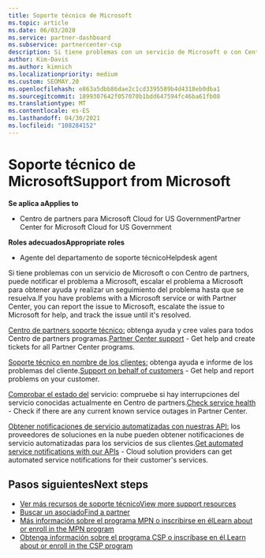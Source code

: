 ```yaml
---
title: Soporte técnico de Microsoft
ms.topic: article
ms.date: 06/03/2020
ms.service: partner-dashboard
ms.subservice: partnercenter-csp
description: Si tiene problemas con un servicio de Microsoft o con Centro de partners, puede escalar a Microsoft para obtener ayuda y realizar un seguimiento del problema hasta que se resuelva.
author: Kim-Davis
ms.author: kimnich
ms.localizationpriority: medium
ms.custom: SEOMAY.20
ms.openlocfilehash: e863a5dbb86dae2c1cd3395589b4d4318eb0dba1
ms.sourcegitcommit: 1899307642f057070b1bdd647594fc46ba61fb08
ms.translationtype: MT
ms.contentlocale: es-ES
ms.lasthandoff: 04/30/2021
ms.locfileid: "108284152"
---
```

# <a name="support-from-microsoft"></a><span data-ttu-id="3c7ad-103">Soporte técnico de Microsoft</span><span class="sxs-lookup"><span data-stu-id="3c7ad-103">Support from Microsoft</span></span>

<span data-ttu-id="3c7ad-104">**Se aplica a**</span><span class="sxs-lookup"><span data-stu-id="3c7ad-104">**Applies to**</span></span>

- <span data-ttu-id="3c7ad-105">Centro de partners para Microsoft Cloud for US Government</span><span class="sxs-lookup"><span data-stu-id="3c7ad-105">Partner Center for Microsoft Cloud for US Government</span></span>

<span data-ttu-id="3c7ad-106">**Roles adecuados**</span><span class="sxs-lookup"><span data-stu-id="3c7ad-106">**Appropriate roles**</span></span>

- <span data-ttu-id="3c7ad-107">Agente del departamento de soporte técnico</span><span class="sxs-lookup"><span data-stu-id="3c7ad-107">Helpdesk agent</span></span>

<span data-ttu-id="3c7ad-108">Si tiene problemas con un servicio de Microsoft o con Centro de partners, puede notificar el problema a Microsoft, escalar el problema a Microsoft para obtener ayuda y realizar un seguimiento del problema hasta que se resuelva.</span><span class="sxs-lookup"><span data-stu-id="3c7ad-108">If you have problems with a Microsoft service or with Partner Center, you can report the issue to Microsoft, escalate the issue to Microsoft for help, and track the issue until it's resolved.</span></span>

<span data-ttu-id="3c7ad-109">[Centro de partners soporte técnico:](report-problems-with-partner-center.md) obtenga ayuda y cree vales para todos Centro de partners programas.</span><span class="sxs-lookup"><span data-stu-id="3c7ad-109">[Partner Center support](report-problems-with-partner-center.md) - Get help and create tickets for all Partner Center programs.</span></span>

<span data-ttu-id="3c7ad-110">[Soporte técnico en nombre de los clientes:](report-problems-on-behalf-of-a-customer.md) obtenga ayuda e informe de los problemas del cliente.</span><span class="sxs-lookup"><span data-stu-id="3c7ad-110">[Support on behalf of customers](report-problems-on-behalf-of-a-customer.md) - Get help and report problems on your customer.</span></span>

<span data-ttu-id="3c7ad-111">[Comprobar el estado del](check-service-health.md) servicio: compruebe si hay interrupciones del servicio conocidas actualmente en Centro de partners.</span><span class="sxs-lookup"><span data-stu-id="3c7ad-111">[Check service health](check-service-health.md) - Check if there are any current known service outages in Partner Center.</span></span>

<span data-ttu-id="3c7ad-112">[Obtener notificaciones de servicio automatizadas con nuestras API:](get-automated-service-notifications-with-our-apis.md) los proveedores de soluciones en la nube pueden obtener notificaciones de servicio automatizadas para los servicios de sus clientes.</span><span class="sxs-lookup"><span data-stu-id="3c7ad-112">[Get automated service notifications with our APIs](get-automated-service-notifications-with-our-apis.md) - Cloud solution providers can get automated service notifications for their customer's services.</span></span>

## <a name="next-steps"></a><span data-ttu-id="3c7ad-113">Pasos siguientes</span><span class="sxs-lookup"><span data-stu-id="3c7ad-113">Next steps</span></span>

- [<span data-ttu-id="3c7ad-114">Ver más recursos de soporte técnico</span><span class="sxs-lookup"><span data-stu-id="3c7ad-114">View more support resources</span></span>](https://partner.microsoft.com/support/?stage=1)
- [<span data-ttu-id="3c7ad-115">Buscar un asociado</span><span class="sxs-lookup"><span data-stu-id="3c7ad-115">Find a partner</span></span>](find-a-partner.md)
- [<span data-ttu-id="3c7ad-116">Más información sobre el programa MPN o inscribirse en él</span><span class="sxs-lookup"><span data-stu-id="3c7ad-116">Learn about or enroll in the MPN program</span></span>](https://partner.microsoft.com/membership)
- [<span data-ttu-id="3c7ad-117">Obtenga información sobre el programa CSP o inscríbase en él.</span><span class="sxs-lookup"><span data-stu-id="3c7ad-117">Learn about or enroll in the CSP program</span></span>](https://partner.microsoft.com/membership/cloud-solution-provider)
